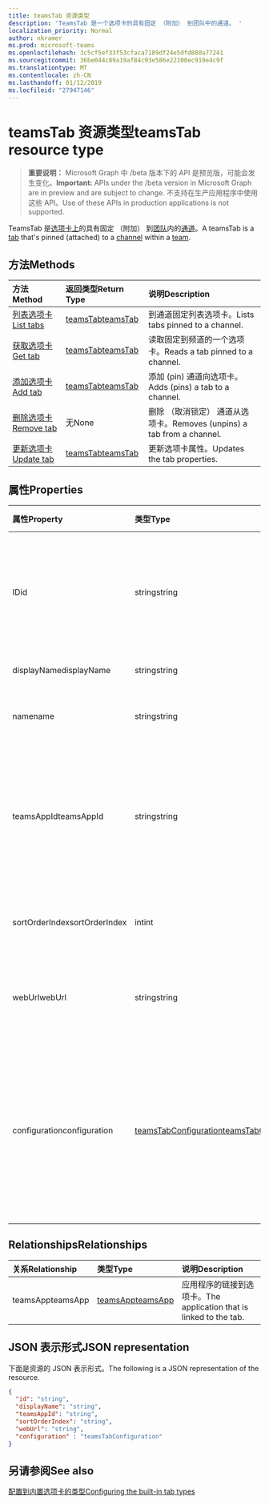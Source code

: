 ```yaml
---
title: teamsTab 资源类型
description: 'TeamsTab 是一个选项卡的具有固定 （附加） 到团队中的通道。 '
localization_priority: Normal
author: nkramer
ms.prod: microsoft-teams
ms.openlocfilehash: 3c5cf5ef33f53cfaca7189df24e5dfd880a77241
ms.sourcegitcommit: 36be044c89a19af84c93e586e22200ec919e4c9f
ms.translationtype: MT
ms.contentlocale: zh-CN
ms.lasthandoff: 01/12/2019
ms.locfileid: "27947146"
---
```

# <a name="teamstab-resource-type"></a><span data-ttu-id="48960-103">teamsTab 资源类型</span><span class="sxs-lookup"><span data-stu-id="48960-103">teamsTab resource type</span></span>

> <span data-ttu-id="48960-104">**重要说明：** Microsoft Graph 中 /beta 版本下的 API 是预览版，可能会发生变化。</span><span class="sxs-lookup"><span data-stu-id="48960-104">**Important:** APIs under the /beta version in Microsoft Graph are in preview and are subject to change.</span></span> <span data-ttu-id="48960-105">不支持在生产应用程序中使用这些 API。</span><span class="sxs-lookup"><span data-stu-id="48960-105">Use of these APIs in production applications is not supported.</span></span>

<span data-ttu-id="48960-106">TeamsTab 是[选项卡上](../resources/teamstab.md)的具有固定 （附加） 到[团队](team.md)内的[通道](channel.md)。</span><span class="sxs-lookup"><span data-stu-id="48960-106">A teamsTab is a [tab](../resources/teamstab.md) that's pinned (attached) to a [channel](channel.md) within a [team](team.md).</span></span> 

## <a name="methods"></a><span data-ttu-id="48960-107">方法</span><span class="sxs-lookup"><span data-stu-id="48960-107">Methods</span></span>

| <span data-ttu-id="48960-108">方法</span><span class="sxs-lookup"><span data-stu-id="48960-108">Method</span></span>       | <span data-ttu-id="48960-109">返回类型</span><span class="sxs-lookup"><span data-stu-id="48960-109">Return Type</span></span>  |<span data-ttu-id="48960-110">说明</span><span class="sxs-lookup"><span data-stu-id="48960-110">Description</span></span>|
|:---------------|:--------|:----------|
|[<span data-ttu-id="48960-111">列表选项卡</span><span class="sxs-lookup"><span data-stu-id="48960-111">List tabs</span></span>](../api/teamstab-list.md) | [<span data-ttu-id="48960-112">teamsTab</span><span class="sxs-lookup"><span data-stu-id="48960-112">teamsTab</span></span>](teamstab.md) | <span data-ttu-id="48960-113">到通道固定列表选项卡。</span><span class="sxs-lookup"><span data-stu-id="48960-113">Lists tabs pinned to a channel.</span></span>|
|[<span data-ttu-id="48960-114">获取选项卡</span><span class="sxs-lookup"><span data-stu-id="48960-114">Get tab</span></span>](../api/teamstab-get.md) | [<span data-ttu-id="48960-115">teamsTab</span><span class="sxs-lookup"><span data-stu-id="48960-115">teamsTab</span></span>](teamstab.md) | <span data-ttu-id="48960-116">读取固定到频道的一个选项卡。</span><span class="sxs-lookup"><span data-stu-id="48960-116">Reads a tab pinned to a channel.</span></span>|
|[<span data-ttu-id="48960-117">添加选项卡</span><span class="sxs-lookup"><span data-stu-id="48960-117">Add tab</span></span>](../api/teamstab-add.md) | [<span data-ttu-id="48960-118">teamsTab</span><span class="sxs-lookup"><span data-stu-id="48960-118">teamsTab</span></span>](teamstab.md) | <span data-ttu-id="48960-119">添加 (pin) 通道向选项卡。</span><span class="sxs-lookup"><span data-stu-id="48960-119">Adds (pins) a tab to a channel.</span></span>|
|[<span data-ttu-id="48960-120">删除选项卡</span><span class="sxs-lookup"><span data-stu-id="48960-120">Remove tab</span></span>](../api/teamstab-delete.md) | <span data-ttu-id="48960-121">无</span><span class="sxs-lookup"><span data-stu-id="48960-121">None</span></span> | <span data-ttu-id="48960-122">删除 （取消锁定） 通道从选项卡。</span><span class="sxs-lookup"><span data-stu-id="48960-122">Removes (unpins) a tab from a channel.</span></span>|
|[<span data-ttu-id="48960-123">更新选项卡</span><span class="sxs-lookup"><span data-stu-id="48960-123">Update tab</span></span>](../api/teamstab-update.md) | [<span data-ttu-id="48960-124">teamsTab</span><span class="sxs-lookup"><span data-stu-id="48960-124">teamsTab</span></span>](teamstab.md) | <span data-ttu-id="48960-125">更新选项卡属性。</span><span class="sxs-lookup"><span data-stu-id="48960-125">Updates the tab properties.</span></span>|


## <a name="properties"></a><span data-ttu-id="48960-126">属性</span><span class="sxs-lookup"><span data-stu-id="48960-126">Properties</span></span>

|<span data-ttu-id="48960-127">属性</span><span class="sxs-lookup"><span data-stu-id="48960-127">Property</span></span>|<span data-ttu-id="48960-128">类型</span><span class="sxs-lookup"><span data-stu-id="48960-128">Type</span></span>|<span data-ttu-id="48960-129">说明</span><span class="sxs-lookup"><span data-stu-id="48960-129">Description</span></span>|
|:---------------|:--------|:----------|
|  <span data-ttu-id="48960-130">ID</span><span class="sxs-lookup"><span data-stu-id="48960-130">id</span></span>              |   <span data-ttu-id="48960-131">string</span><span class="sxs-lookup"><span data-stu-id="48960-131">string</span></span>                  |  <span data-ttu-id="48960-132">唯一标识通道选项读取仅的特定实例的标识符。</span><span class="sxs-lookup"><span data-stu-id="48960-132">Identifier that uniquely identifies a specific instance of a channel tab. Read only.</span></span>     |
|  <span data-ttu-id="48960-133">displayName</span><span class="sxs-lookup"><span data-stu-id="48960-133">displayName</span></span>            |   <span data-ttu-id="48960-134">string</span><span class="sxs-lookup"><span data-stu-id="48960-134">string</span></span>                  |  <span data-ttu-id="48960-135">Tab 的名称。</span><span class="sxs-lookup"><span data-stu-id="48960-135">Name of the tab.</span></span>     |
|  <span data-ttu-id="48960-136">name</span><span class="sxs-lookup"><span data-stu-id="48960-136">name</span></span>            |   <span data-ttu-id="48960-137">string</span><span class="sxs-lookup"><span data-stu-id="48960-137">string</span></span>                  |  <span data-ttu-id="48960-138">（已过时）Tab 的名称。</span><span class="sxs-lookup"><span data-stu-id="48960-138">(Deprecated) Name of the tab.</span></span>     |
|  <span data-ttu-id="48960-139">teamsAppId</span><span class="sxs-lookup"><span data-stu-id="48960-139">teamsAppId</span></span>           |   <span data-ttu-id="48960-140">string</span><span class="sxs-lookup"><span data-stu-id="48960-140">string</span></span>             |  <span data-ttu-id="48960-141">应用程序定义的选项卡的标识符。选项卡创建后，无法更改此值。</span><span class="sxs-lookup"><span data-stu-id="48960-141">App definition identifier of the tab. This value cannot be changed after tab creation.</span></span>     |
|  <span data-ttu-id="48960-142">sortOrderIndex</span><span class="sxs-lookup"><span data-stu-id="48960-142">sortOrderIndex</span></span>  |   <span data-ttu-id="48960-143">int</span><span class="sxs-lookup"><span data-stu-id="48960-143">int</span></span>                     |  <span data-ttu-id="48960-144">用于排序选项卡的顺序的索引。</span><span class="sxs-lookup"><span data-stu-id="48960-144">Index of the order used for sorting tabs.</span></span>     |
|  <span data-ttu-id="48960-145">webUrl</span><span class="sxs-lookup"><span data-stu-id="48960-145">webUrl</span></span>          |   <span data-ttu-id="48960-146">string</span><span class="sxs-lookup"><span data-stu-id="48960-146">string</span></span>                  |  <span data-ttu-id="48960-147">深度链接的选项卡实例的 url。</span><span class="sxs-lookup"><span data-stu-id="48960-147">Deep link url of the tab instance.</span></span> <span data-ttu-id="48960-148">只读。</span><span class="sxs-lookup"><span data-stu-id="48960-148">Read only.</span></span>     |
|  <span data-ttu-id="48960-149">configuration</span><span class="sxs-lookup"><span data-stu-id="48960-149">configuration</span></span>        |   [<span data-ttu-id="48960-150">teamsTabConfiguration</span><span class="sxs-lookup"><span data-stu-id="48960-150">teamsTabConfiguration</span></span>](teamstabconfiguration.md) |  <span data-ttu-id="48960-151">应用于选项卡的自定义设置的容器。配置仅后设置此属性时，才视为选项卡。</span><span class="sxs-lookup"><span data-stu-id="48960-151">Container for custom settings applied to a tab. The tab is considered configured only once this property is set.</span></span>     |

## <a name="relationships"></a><span data-ttu-id="48960-152">Relationships</span><span class="sxs-lookup"><span data-stu-id="48960-152">Relationships</span></span>

| <span data-ttu-id="48960-153">关系</span><span class="sxs-lookup"><span data-stu-id="48960-153">Relationship</span></span> | <span data-ttu-id="48960-154">类型</span><span class="sxs-lookup"><span data-stu-id="48960-154">Type</span></span>   | <span data-ttu-id="48960-155">说明</span><span class="sxs-lookup"><span data-stu-id="48960-155">Description</span></span> |
|:---------------|:--------|:----------|
|<span data-ttu-id="48960-156">teamsApp</span><span class="sxs-lookup"><span data-stu-id="48960-156">teamsApp</span></span>|[<span data-ttu-id="48960-157">teamsApp</span><span class="sxs-lookup"><span data-stu-id="48960-157">teamsApp</span></span>](teamsapp.md) | <span data-ttu-id="48960-158">应用程序的链接到选项卡。</span><span class="sxs-lookup"><span data-stu-id="48960-158">The application that is linked to the tab.</span></span> |

## <a name="json-representation"></a><span data-ttu-id="48960-159">JSON 表示形式</span><span class="sxs-lookup"><span data-stu-id="48960-159">JSON representation</span></span>

<span data-ttu-id="48960-160">下面是资源的 JSON 表示形式。</span><span class="sxs-lookup"><span data-stu-id="48960-160">The following is a JSON representation of the resource.</span></span>


<!-- {
  "blockType": "resource",
  "baseType": "microsoft.graph.entity",
  "@odata.type": "microsoft.graph.teamsTab"
}-->

```json
{  
  "id": "string",
  "displayName": "string",
  "teamsAppId": "string",
  "sortOrderIndex": "string",
  "webUrl": "string",
  "configuration" : "teamsTabConfiguration"
}

```

<!-- uuid: 8fcb5dbc-d5aa-4681-8e31-b001d5168d79
2015-10-25 14:57:30 UTC -->
<!-- {
  "type": "#page.annotation",
  "description": "teamsTab resource",
  "keywords": "",
  "section": "documentation",
  "tocPath": ""
}-->

## <a name="see-also"></a><span data-ttu-id="48960-161">另请参阅</span><span class="sxs-lookup"><span data-stu-id="48960-161">See also</span></span>

[<span data-ttu-id="48960-162">配置到内置选项卡的类型</span><span class="sxs-lookup"><span data-stu-id="48960-162">Configuring the built-in tab types</span></span>](/graph/teams-configuring-builtin-tabs)
